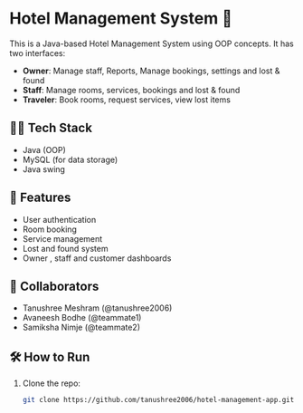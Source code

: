 # Hotel Management System 🏨

This is a Java-based Hotel Management System using OOP concepts. It has two interfaces:
- **Owner**: Manage staff, Reports, Manage bookings, settings and lost & found
- **Staff**: Manage rooms, services, bookings and lost & found
- **Traveler**: Book rooms, request services, view lost items

## 👨‍💻 Tech Stack
- Java (OOP)
- MySQL (for data storage)
- Java swing

## 🚀 Features
- User authentication
- Room booking
- Service management
- Lost and found system
- Owner , staff and customer dashboards


## 🤝 Collaborators
- Tanushree Meshram (@tanushree2006)
- Avaneesh Bodhe (@teammate1)
- Samiksha Nimje (@teammate2)

## 🛠️ How to Run
1. Clone the repo:
   ```bash
   git clone https://github.com/tanushree2006/hotel-management-app.git
